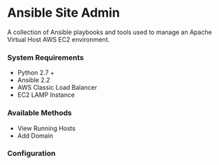 # Ansible Site Admin
<p>A collection of Ansible playbooks and tools used to manage an Apache Virtual Host AWS EC2 environment.</p>

### System Requirements
* Python 2.7 +
* Ansible 2.2
* AWS Classic Load Balancer
* EC2 LAMP Instance

### Available Methods
* View Running Hosts
* Add Domain

### Configuration
